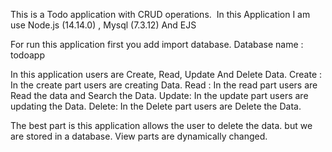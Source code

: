 This is a Todo application with CRUD operations. 
In this Application I am use Node.js (14.14.0) , Mysql (7.3.12) And EJS

For run this application first you add import database. Database name : todoapp

In this application users are Create, Read, Update And Delete Data.
Create : In the create part users are creating Data.
Read : In the read part users are Read the data and Search the Data.
Update: In the update part users are updating the Data.
Delete: In the Delete part users are Delete the Data.

The best part is this application allows the user to delete the data. but we are stored in a database. View parts are dynamically changed.
